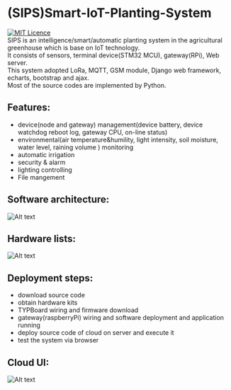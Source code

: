 # (SIPS)Smart-IoT-Planting-System
[![MIT Licence](https://badges.frapsoft.com/os/mit/mit.svg?v=103)](https://opensource.org/licenses/mit-license.php)   
SIPS is an intelligence/smart/automatic planting system in the agricultural greenhouse which is base on IoT technology.   
It consists of sensors, terminal device(STM32 MCU), gateway(RPi), Web server.   
This system adopted LoRa, MQTT, GSM module, Django web framework, echarts, bootstrap and ajax.   
Most of the source codes are implemented by Python.  
## Features:
- device(node and gateway) management(device battery, device watchdog reboot log, gateway CPU, on-line status)
- environmental(air temperature&humility, light intensity, soil moisture, water level, raining volume ) monitoring
- automatic irrigation
- security & alarm
- lighting controlling
- File mangement

## Software architecture:
![Alt text](https://github.com/Python-IoT/Smart-IoT-Planting-System/blob/master/arch/arch-diagram.png)

## Hardware lists:
![Alt text](https://github.com/Python-IoT/Smart-IoT-Planting-System/blob/master/arch/Hardware-kit-2.jpg)

## Deployment steps:
- download source code
- obtain hardware kits
- TYPBoard wiring and firmware download
- gateway(raspberryPi) wiring and software deployment and application running
- deploy source code of cloud on server and execute it
- test the system via browser

## Cloud UI:
![Alt text](https://github.com/Python-IoT/Smart-IoT-Planting-System/blob/master/arch/environment.png)



